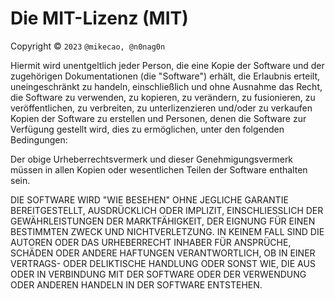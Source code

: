 Die MIT-Lizenz (MIT)
=====================

Copyright © `2023` `@mikecao, @n0nag0n`

Hiermit wird unentgeltlich jeder Person, die eine Kopie der Software und der zugehörigen Dokumentationen (die "Software") erhält, die Erlaubnis erteilt, uneingeschränkt zu handeln, einschließlich und ohne Ausnahme das Recht, die Software zu verwenden,
zu kopieren, zu verändern, zu fusionieren, zu veröffentlichen, zu verbreiten, zu unterlizenzieren und/oder zu verkaufen
Kopien der Software zu erstellen und Personen, denen
die Software zur Verfügung gestellt wird, dies zu ermöglichen, unter den folgenden
Bedingungen:

Der obige Urheberrechtsvermerk und dieser Genehmigungsvermerk müssen in allen Kopien oder wesentlichen Teilen der Software enthalten sein.

DIE SOFTWARE WIRD "WIE BESEHEN" OHNE JEGLICHE GARANTIE BEREITGESTELLT,
AUSDRÜCKLICH ODER IMPLIZIT, EINSCHLIESSLICH DER GEWÄHRLEISTUNGEN
DER MARKTFÄHIGKEIT, DER EIGNUNG FÜR EINEN BESTIMMTEN ZWECK UND
NICHTVERLETZUNG. IN KEINEM FALL SIND DIE AUTOREN ODER DAS URHEBERRECHT
INHABER FÜR ANSPRÜCHE, SCHÄDEN ODER ANDERE HAFTUNGEN
VERANTWORTLICH, OB IN EINER VERTRAGS- ODER DELIKTISCHE HANDLUNG ODER SONST
WIE, DIE AUS ODER IN VERBINDUNG MIT DER SOFTWARE ODER DER VERWENDUNG ODER
ANDEREN HANDELN IN DER SOFTWARE ENTSTEHEN.